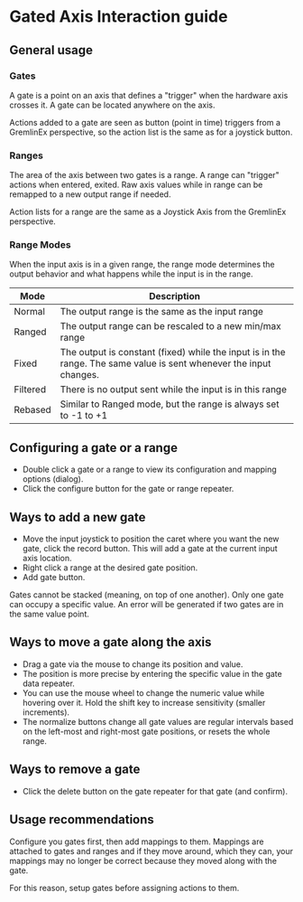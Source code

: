 
# Gated Axis Interaction guide

## General usage

### Gates

A gate is a point on an axis that defines a "trigger" when the hardware axis crosses it. A gate can be located anywhere on the axis.

Actions added to a gate are seen as button (point in time) triggers from a GremlinEx perspective, so the action list is the same as for a joystick button.

### Ranges

The area of the axis between two gates is a range.  A range can "trigger" actions when entered, exited.  Raw axis values while in range can be remapped to a new output range if needed.

Action lists for a range are the same as a Joystick Axis from the GremlinEx perspective.

### Range Modes

When the input axis is in a given range, the range mode determines the output behavior and what happens while the input is in the range.

| Mode | Description |
| ---- | ----------- |
| Normal | The output range is the same as the input range |
| Ranged | The output range can be rescaled to a new min/max range |
| Fixed | The output is constant (fixed) while the input is in the range.  The same value is sent whenever the input changes. |
| Filtered | There is no output sent while the input is in this range |
| Rebased | Similar to Ranged mode, but the range is always set to -1 to +1 |

## Configuring a gate or a range

- Double click a gate or a range to view its configuration and mapping options (dialog).
- Click the configure button for the gate or range repeater.

## Ways to add a new gate

- Move the input joystick to position the caret where you want the new gate, click the record button.  This will add a gate at the current input axis location.
- Right click a range at the desired gate position.
- Add gate button.

Gates cannot be stacked (meaning, on top of one another).  Only one gate can occupy a specific value.  An error will be generated if two gates are in the same value point.

## Ways to move a gate along the axis

- Drag a gate via the mouse to change its position and value.
- The position is more precise by entering the specific value in the gate data repeater.
- You can use the mouse wheel to change the numeric value while hovering over it.  Hold the shift key to increase sensitivity (smaller increments).
- The normalize buttons change all gate values are regular intervals based on the left-most and right-most gate positions, or resets the whole range.
  
## Ways to remove a gate

- Click the delete button on the gate repeater for that gate (and confirm).

## Usage recommendations

Configure you gates first, then add mappings to them.   Mappings are attached to gates and ranges and if they move around, which they can, your mappings may no longer be correct because they moved along with the gate.

For this reason, setup gates before assigning actions to them.
